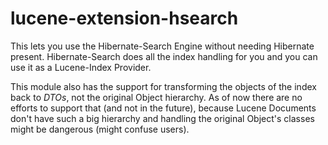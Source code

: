 lucene-extension-hsearch
========================

This lets you use the Hibernate-Search Engine without needing Hibernate present. Hibernate-Search does all the index handling for you and you can use it as a Lucene-Index Provider.

This module also has the support for transforming the objects of the index back to _DTOs_, not the original Object hierarchy. As of now there are no efforts to support that (and not in the future), because Lucene Documents don't have such a big hierarchy and handling the original Object's classes might be dangerous (might confuse users). 